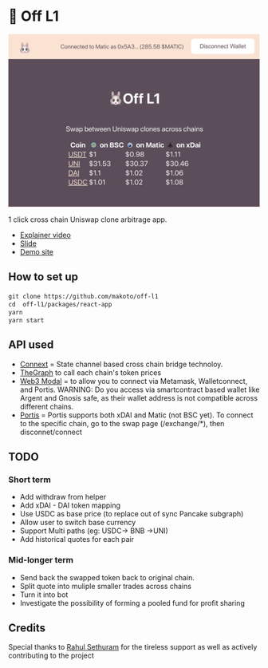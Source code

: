 # 🐰 Off L1

![](./hero.png)

1 click cross chain Uniswap clone arbitrage app.

- [Explainer video](https://www.youtube.com/watch?v=LELEh4aOzM4&)
- [Slide](https://speakerdeck.com/makoto_inoue/off-l1)
- [Demo site](http://offl1.surge.sh)

## How to set up

```
git clone https://github.com/makoto/off-l1
cd  off-l1/packages/react-app
yarn
yarn start
```

## API used

- [Connext](https://connext.network/) = State channel based cross chain bridge technoloy.
- [TheGraph](https://thegraph.com/) to call each chain's token prices
- [Web3 Modal]() = to allow you to connect via Metamask, Walletconnect, and Portis. WARNING: Do you access via smartcontract based wallet like Argent and Gnosis safe, as their wallet address is not compatible across different chains.
- [Portis](https://portis.io/) = Portis supports both xDAI and Matic (not BSC yet). To connect to the specific chain, go to the swap page (/exchange/*), then disconnet/connect

## TODO

### Short term

- Add withdraw from helper
- Add xDAI - DAI token mapping
- Use USDC as base price (to replace out of sync Pancake subgraph)
- Allow user to switch base currency
- Support Multi paths (eg: USDC-> BNB ->UNI)
- Add historical quotes for each pair

### Mid-longer term

- Send back the swapped token back to original chain.
- Split quote into muliple smaller trades across chains
- Turn it into bot
- Investigate the possibility of forming a pooled fund for profit sharing

## Credits

Special thanks to [Rahul Sethuram](https://twitter.com/rhlsthrm) for the tireless support as well as actively contributing to the project